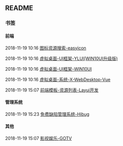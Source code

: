 ##  README

###  书签

####  前端

2018-11-19 10:16 [图标资源搜索-easyicon](https://www.easyicon.net/)

2018-11-19 10:16 [虚拟桌面-UI框架-YLUI(WIN10UI升级版)](https://ylui.yuri2.cn/)

2018-11-19 10:16 [虚拟桌面-UI框架-WIN10UI](http://win10ui.yuri2.cn/)

2018-11-19 10:16 [虚拟桌面-系统-X-WebDesktop-Vue](https://github.com/OXOYO/X-WebDesktop-Vue)

2018-11-19 15:07 [前端模板-资源列表-Layui开发](https://fly.layui.com/case/2018/)

####  管理系统

2018-11-19 15:23 [免费缺陷管理系统-Hibug](http://www.hibug.cn/project-list.html)

####  其他

2018-11-19 15:07 [影视娱乐-GOTV](http://www.go168.xyz/index)
